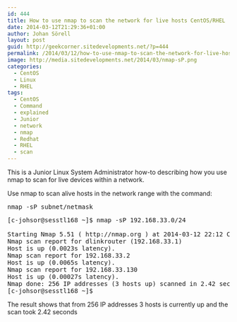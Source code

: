 ```yaml
---
id: 444
title: How to use nmap to scan the network for live hosts CentOS/RHEL
date: 2014-03-12T21:29:36+01:00
author: Johan Sörell
layout: post
guid: http://geekcorner.sitedevelopments.net/?p=444
permalink: /2014/03/12/how-to-use-nmap-to-scan-the-network-for-live-hosts-centosrhel/
image: http://media.sitedevelopments.net/2014/03/nmap-sP.png
categories:
  - CentOS
  - Linux
  - RHEL
tags:
  - CentOS
  - Command
  - explained
  - Junior
  - network
  - nmap
  - Redhat
  - RHEL
  - scan
---
```

This is a Junior Linux System Administrator how-to describing how you use nmap to scan for live devices within a network.

Use nmap to scan alive hosts in the network range with the command:

<pre class="lang:default decode:true">nmap -sP subnet/netmask</pre>

<pre class="lang:default decode:true">[c-johsor@sesstl168 ~]$ nmap -sP 192.168.33.0/24

Starting Nmap 5.51 ( http://nmap.org ) at 2014-03-12 22:12 CET
Nmap scan report for dlinkrouter (192.168.33.1)
Host is up (0.0023s latency).
Nmap scan report for 192.168.33.2
Host is up (0.0065s latency).
Nmap scan report for 192.168.33.130
Host is up (0.00027s latency).
Nmap done: 256 IP addresses (3 hosts up) scanned in 2.42 seconds
[c-johsor@sesstl168 ~]$</pre>

The result shows that from 256 IP addresses 3 hosts is currently up and the scan took 2.42 seconds

&nbsp;